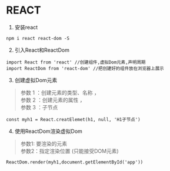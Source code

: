 # REACT
1. 安装react
```
npm i react react-dom -S
```
2. 引入React和ReactDom
```
import React from 'react' //创建组件,虚拟Dom元素,声明周期
import ReactDom from 'react-dom' //把创建好的组件放在浏览器上展示
```
3. 创建虚拟Dom元素
> 参数 1 ：创建元素的类型、名称 ，<br>
  参数 2 ：创建元素的属性 ，<br>
  参数 3 ：子节点
```
const myh1 = React.creatElemet(h1, null, 'H1子节点')
```
4. 使用ReactDom渲染虚拟Dom
> 参数1: 要渲染的元素 <br>
  参数2：指定渲染位置 (只能接受DOM元素)
```
ReactDom.render(myh1,document.getElementById('app'))
```

```